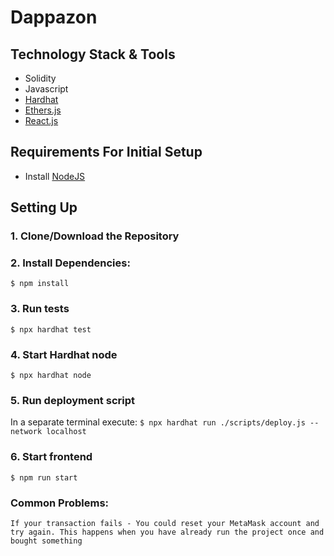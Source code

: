# Dappazon

## Technology Stack & Tools

- Solidity
- Javascript
- [Hardhat](https://hardhat.org/) 
- [Ethers.js](https://docs.ethers.io/v5/) 
- [React.js](https://reactjs.org/) 

## Requirements For Initial Setup
- Install [NodeJS](https://nodejs.org/en/)

## Setting Up
### 1. Clone/Download the Repository

### 2. Install Dependencies:
`$ npm install`

### 3. Run tests
`$ npx hardhat test`

### 4. Start Hardhat node
`$ npx hardhat node`

### 5. Run deployment script
In a separate terminal execute:
`$ npx hardhat run ./scripts/deploy.js --network localhost`

### 6. Start frontend
`$ npm run start`

### Common Problems:

`If your transaction fails - You could reset your MetaMask account and try again. This happens when you have already run the project once and bought something`